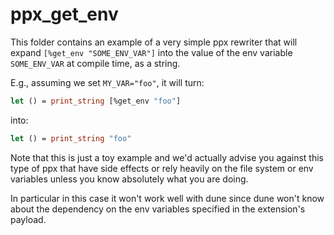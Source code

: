 # ppx_get_env

This folder contains an example of a very simple ppx rewriter that will expand
`[%get_env "SOME_ENV_VAR"]` into the value of the env variable `SOME_ENV_VAR` at compile time,
as a string.

E.g., assuming we set `MY_VAR="foo"`, it will turn:

```ocaml
let () = print_string [%get_env "foo"]
```

into:

```ocaml
let () = print_string "foo"
```

Note that this is just a toy example and we'd actually advise you against this type of ppx
that have side effects or rely heavily on the file system or env variables unless you know absolutely
what you are doing.

In particular in this case it won't work well with dune since dune won't know about the dependency
on the env variables specified in the extension's payload.
